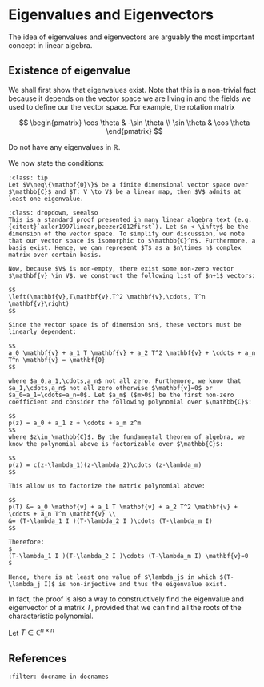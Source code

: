 # Eigenvalues and Eigenvectors
The idea of eigenvalues and eigenvectors are arguably the most important concept in linear algebra. 

## Existence of eigenvalue
We shall first show that eigenvalues exist. Note that this is a non-trivial fact because it depends on the vector space we are living in and the fields we used to define our the vector space. For example, the rotation matrix

$$
\begin{pmatrix}
\cos \theta & -\sin \theta \\
\sin \theta &  \cos \theta
\end{pmatrix}
$$

Do not have any eigenvalues in $\mathbb{R}$. 

We now state the conditions:
````{admonition} **Theorem** 
:class: tip
Let $V\neq\{\mathbf{0}\}$ be a finite dimensional vector space over $\mathbb{C}$ and $T: V \to V$ be a linear map, then $V$ admits at least one eigenvalue. 
````
```{admonition} **Proof**
:class: dropdown, seealso
This is a standard proof presented in many linear algebra text (e.g. {cite:t}`axler1997linear,beezer2012first`). Let $n < \infty$ be the dimension of the vector space. To simplify our discussion, we note that our vector space is isomorphic to $\mathbb{C}^n$. Furthermore, a basis exist. Hence, we can represent $T$ as a $n\times n$ complex matrix over certain basis. 

Now, because $V$ is non-empty, there exist some non-zero vector $\mathbf{v} \in V$. we construct the following list of $n+1$ vectors:

$$
\left(\mathbf{v},T\mathbf{v},T^2 \mathbf{v},\cdots, T^n \mathbf{v}\right)
$$

Since the vector space is of dimension $n$, these vectors must be linearly dependent:

$$
a_0 \mathbf{v} + a_1 T \mathbf{v} + a_2 T^2 \mathbf{v} + \cdots + a_n T^n \mathbf{v} = \mathbf{0}
$$

where $a_0,a_1,\cdots,a_n$ not all zero. Furthemore, we know that $a_1,\cdots,a_n$ not all zero otherwise $\mathbf{v}=0$ or $a_0=a_1=\cdots=a_n=0$. Let $a_m$ ($m>0$) be the first non-zero coefficient and consider the following polynomial over $\mathbb{C}$:

$$
p(z) = a_0 + a_1 z + \cdots + a_m z^m
$$
where $z\in \mathbb{C}$. By the fundamental theorem of algebra, we know the polynomial above is factorizable over $\mathbb{C}$:

$$
p(z) = c(z-\lambda_1)(z-\lambda_2)\cdots (z-\lambda_m)
$$

This allow us to factorize the matrix polynomial above:

$$
p(T) &= a_0 \mathbf{v} + a_1 T \mathbf{v} + a_2 T^2 \mathbf{v} + \cdots + a_n T^n \mathbf{v} \\
&= (T-\lambda_1 I )(T-\lambda_2 I )\cdots (T-\lambda_m I)
$$

Therefore:
$
(T-\lambda_1 I )(T-\lambda_2 I )\cdots (T-\lambda_m I) \mathbf{v}=0
$

Hence, there is at least one value of $\lambda_j$ in which $(T-\lambda_j I)$ is non-injective and thus the eigenvalue exist.
```
In fact, the proof is also a way to constructively find the eigenvalue and eigenvector of a matrix $T$, provided that we can find all the roots of the characteristic polynomial.


Let $T\in \mathbb{C}^{n\times n}$


## References
```{bibliography}
:filter: docname in docnames
```